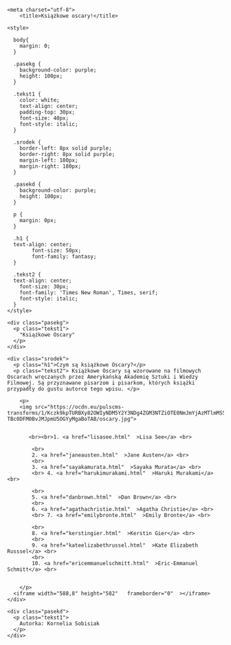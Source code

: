 <html>
 
  <head>

    <meta charset="utf-8">
		<title>Książkowe oscary!</title>

    <style>

      body{
        margin: 0;
      }

      .pasekg {
        background-color: purple;
        height: 100px;
      }

      .tekst1 {
        color: white;
        text-align: center;
        padding-top: 30px;
        font-size: 40px;
		font-style: italic;
      }

      .srodek {
        border-left: 8px solid purple;
        border-right: 8px solid purple;
        margin-left: 180px;
        margin-right: 180px;
      }

      .pasekd {
        background-color: purple;
        height: 100px;
      }

      p {
        margin: 0px;
      }

      .h1 {
      text-align: center;
			font-size: 50px;
			font-family: fantasy;
      }

      .tekst2 {
	  text-align: center;
        font-size: 30px;
        font-family: 'Times New Roman', Times, serif;
		font-style: italic;
      }
    </style>

  </head>

  <body>

    <div class="pasekg">
      <p class="tekst1">
        "Książkowe Oscary"
      </p>
    </div>

    <div class="srodek">
      <p class="h1">Czym są książkowe Oscary?</p>
      <p class="tekst2"> Książkowe Oscary są wzorowane na filmowych Oscarach wręczanych przez Amerykańską Akademię Sztuki i Wiedzy Filmowej. Są przyznawane pisarzom i pisarkom, których książki przypadły do gustu autorce tego wpisu. </p>
	  
        <p>
		<img src="https://ocdn.eu/pulscms-transforms/1/Kczk9kpTURBXy82OWIyNDM5Y2Y3NDg4ZGM3NTZiOTE0NmJmYjAzMTlmMS5qcGeTlQMAzJbNEsfNCo-TBc0DFM0BvJMJpmU5OGYyMgaBoTAB/oscary.jpg">
		
		
           <br><br>1. <a href="lisasee.html"  >Lisa See</a> <br>
            
            <br>
			2. <a href="janeausten.html"  >Jane Austen</a> <br>
			<br>
			3. <a href="sayakamurata.html"  >Sayaka Murata</a> <br>
			<br> 4. <a href="harukimurakami.html"  >Haruki Murakami</a> <br>
            
            <br>
			5. <a href="danbrown.html"  >Dan Brown</a> <br>
			<br>
			6. <a href="agathachristie.html"  >Agatha Christie</a> <br>
			<br> 7. <a href="emilybronte.html"  >Emily Bronte</a> <br>
            
            <br>
			8. <a href="kerstingier.html"  >Kerstin Gier</a> <br>
			<br>
			9. <a href="kateelizabethrussel.html"  >Kate Elizabeth Russsel</a> <br>
			<br>
			10. <a href="ericemmanuelschmitt.html"  >Eric-Emmanuel Schmitt</a> <br>
			
            
        </p>
      <iframe width="588,8" height="582"   frameborder="0"  ></iframe>
    </div>

    <div class="pasekd">
      <p class="tekst1">
        Autorka: Kornelia Sobisiak
      </p>
    </div>

  </body>

</html>
